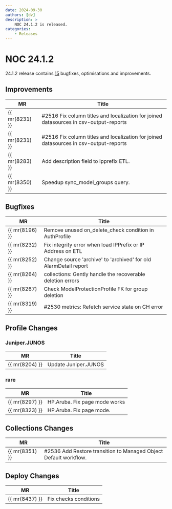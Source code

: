 ```yaml
---
date: 2024-09-30
authors: [dv]
description: >
    NOC 24.1.2 is released.
categories:
    - Releases
---
```


# NOC 24.1.2

24.1.2 release contains [15](https://code.getnoc.com/noc/noc/merge_requests?scope=all&state=merged&milestone_title=24.1.2) bugfixes, optimisations and improvements.

<!-- more -->

## Improvements

| MR             | Title                                                                                 |
| -------------- | ------------------------------------------------------------------------------------- |
| {{ mr(8231) }} | #2516 Fix column titles and localization for joined datasources in csv-output-reports |
| {{ mr(8231) }} | #2516 Fix column titles and localization for joined datasources in csv-output-reports |
| {{ mr(8283) }} | Add description field to ipprefix ETL.                                                |
| {{ mr(8350) }} | Speedup sync_model_groups query.                                                      |

## Bugfixes

| MR             | Title                                                            |
| -------------- | ---------------------------------------------------------------- |
| {{ mr(8196) }} | Remove unused on_delete_check condition in AuthProfile           |
| {{ mr(8232) }} | Fix integrity error when load IPPrefix or IP Address on ETL      |
| {{ mr(8252) }} | Change source 'archive' to 'archived' for old AlarmDetail report |
| {{ mr(8264) }} | collections: Gently handle the recoverable deletion errors       |
| {{ mr(8267) }} | Check ModelProtectionProfile FK for group deletion               |
| {{ mr(8319) }} | #2530 metrics: Refetch service state on CH error                 |

## Profile Changes

### Juniper.JUNOS

| MR             | Title                |
| -------------- | -------------------- |
| {{ mr(8204) }} | Update Juniper.JUNOS |

### rare

| MR             | Title                         |
| -------------- | ----------------------------- |
| {{ mr(8297) }} | HP.Aruba. Fix page mode works |
| {{ mr(8323) }} | HP.Aruba. Fix page mode.      |

## Collections Changes

| MR             | Title                                                            |
| -------------- | ---------------------------------------------------------------- |
| {{ mr(8351) }} | #2536 Add Restore transition to Managed Object Default workflow. |

## Deploy Changes

| MR             | Title                 |
| -------------- | --------------------- |
| {{ mr(8437) }} | Fix checks conditions |
